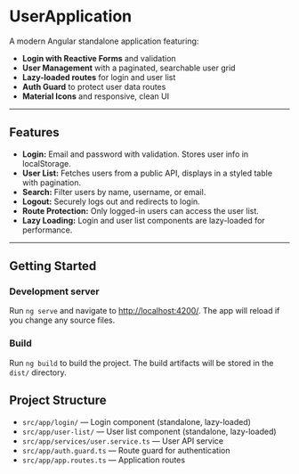 # UserApplication

A modern Angular standalone application featuring:

- **Login with Reactive Forms** and validation
- **User Management** with a paginated, searchable user grid
- **Lazy-loaded routes** for login and user list
- **Auth Guard** to protect user data routes
- **Material Icons** and responsive, clean UI

---

## Features

- **Login:** Email and password with validation. Stores user info in localStorage.
- **User List:** Fetches users from a public API, displays in a styled table with pagination.
- **Search:** Filter users by name, username, or email.
- **Logout:** Securely logs out and redirects to login.
- **Route Protection:** Only logged-in users can access the user list.
- **Lazy Loading:** Login and user list components are lazy-loaded for performance.

---

## Getting Started

### Development server

Run `ng serve` and navigate to [http://localhost:4200/](http://localhost:4200/). The app will reload if you change any source files.

### Build

Run `ng build` to build the project. The build artifacts will be stored in the `dist/` directory.


## Project Structure

- `src/app/login/` — Login component (standalone, lazy-loaded)
- `src/app/user-list/` — User list component (standalone, lazy-loaded)
- `src/app/services/user.service.ts` — User API service
- `src/app/auth.guard.ts` — Route guard for authentication
- `src/app/app.routes.ts` — Application routes


